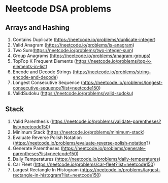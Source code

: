 # Neetcode DSA problems
## Arrays and Hashing
1. Contains Duplicate (https://neetcode.io/problems/duplicate-integer)
2. Valid Anagram (https://neetcode.io/problems/is-anagram)
3. Two Sum(https://neetcode.io/problems/two-integer-sum)
4. Group Anagrams (https://neetcode.io/problems/anagram-groups)
5. TopTop K Frequent Elements (https://neetcode.io/problems/top-k-elements-in-list)
6. Encode and Decode Strings (https://neetcode.io/problems/string-encode-and-decode)
7. Longest Consecutive Sequence (https://neetcode.io/problems/longest-consecutive-sequence?list=neetcode150)
8. ValidSudoku (https://neetcode.io/problems/valid-sudoku)
## Stack
1. Valid Parenthesis (https://neetcode.io/problems/validate-parentheses?list=neetcode150)
2. Minimum Stack (https://neetcode.io/problems/minimum-stack)
3. Evaluate Reverse Polish Notation (https://neetcode.io/problems/evaluate-reverse-polish-notation?)
4. Generate Parentheses (https://neetcode.io/problems/generate-parentheses?list=neetcode150)
5. Daily Temperatures (https://neetcode.io/problems/daily-temperatures)
6. Car Fleet (https://neetcode.io/problems/car-fleet?list=neetcode150)
7. Largest Rectangle In Histogram (https://neetcode.io/problems/largest-rectangle-in-histogram?list=neetcode150)